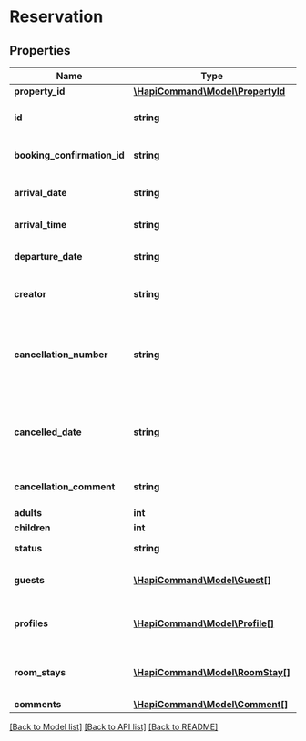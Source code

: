 # Reservation

## Properties
Name | Type | Description | Notes
------------ | ------------- | ------------- | -------------
**property_id** | [**\HapiCommand\Model\PropertyId**](PropertyId.md) |  | 
**id** | **string** | reservation identifier and object key | [optional] 
**booking_confirmation_id** | **string** | unique confirmation id within given hotel | 
**arrival_date** | **string** | check-in date, in YYYY-MM-DD format | 
**arrival_time** | **string** | estimated check-in time | [optional] 
**departure_date** | **string** | check-out date, in YYYY-MM-DD format | 
**creator** | **string** | user or interface who created reservation | [optional] 
**cancellation_number** | **string** | cancellation number for reservation. may be supplied externally or returned from pms | [optional] 
**cancelled_date** | **string** | date of reservation cancellation, in YYYY-MM-DDThh:mm:ss.sss format | [optional] 
**cancellation_comment** | **string** | reason for reservation cancellation | [optional] 
**adults** | **int** |  | 
**children** | **int** |  | 
**status** | **string** | current status of reservation | [optional] 
**guests** | [**\HapiCommand\Model\Guest[]**](Guest.md) | guest profiles associated to reservation | 
**profiles** | [**\HapiCommand\Model\Profile[]**](Profile.md) | non-guest profiles associated to reservation | [optional] 
**room_stays** | [**\HapiCommand\Model\RoomStay[]**](RoomStay.md) | room stay information associated to reservation | 
**comments** | [**\HapiCommand\Model\Comment[]**](Comment.md) |  | [optional] 

[[Back to Model list]](../../README.md#documentation-for-models) [[Back to API list]](../../README.md#documentation-for-api-endpoints) [[Back to README]](../../README.md)

